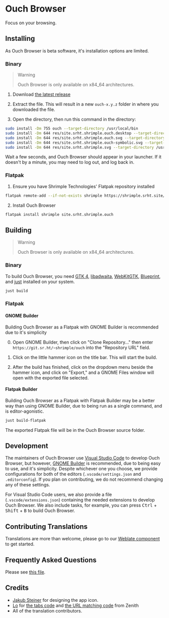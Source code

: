 # Ouch Browser

Focus on your browsing.

## Installing

As Ouch Browser is beta software, it's installation options are limited.

### Binary

> Warning
>
> Ouch Browser is only available on x84_64 architectures.

1. Download [the latest release](https://git.sr.ht/~shrimple/ouch/refs/download/0.3.3/ouch-0.3.3.tar.gz)

2. Extract the file. This will result in a new `ouch-x.y.z` folder in where you downloaded the file.

3. Open the directory, then run this command in the directory:

```sh
sudo install -Dm 755 ouch --target-directory /usr/local/bin
sudo install -Dm 644 res/site.srht.shrimple.ouch.desktop --target-directory /usr/share/applications
sudo install -Dm 644 res/site.srht.shrimple.ouch.svg --target-directory /usr/share/icons/hicolor/scalable/apps/
sudo install -Dm 644 res/site.srht.shrimple.ouch-symbolic.svg --target-directory /usr/share/icons/hicolor/symbolic/apps/
sudo install -Dm 644 res/site.srht.shrimple.svg --target-directory /usr/share/icons/hicolor/scalable/apps/
```

Wait a few seconds, and Ouch Browser should appear in your launcher. If it doesn't by a minute, you may need to log out, and log back in.

### Flatpak

1. Ensure you have Shrimple Technologies' Flatpak repository installed

```sh
flatpak remote-add --if-not-exists shrimple https://shrimple.srht.site/repo/flatpak/shrimple.flatpakrepo
```

2. Install Ouch Browser

```sh
flatpak install shrimple site.srht.shrimple.ouch
```

## Building

> Warning
>
> Ouch Browser is only available on x84_64 architectures.

### Binary

To build Ouch Browser, you need [GTK 4](https://gitlab.gnome.org/GNOME/gtk), [libadwaita](https://gitlab.gnome.org/GNOME/libadwaita), [WebKitGTK](https://webkitgtk.org/), [Blueprint](https://gitlab.gnome.org/jwestman/blueprint-compiler), and [just](https://github.com/casey/just) installed on your system.

```sh
just build
```

### Flatpak

<!--
Before doing any of these instructions, you must edit Ouch Browser's sources list in `build-aux/flatpak/site.srht.shrimple.Ouch.json`:

```diff
"sources": [
-    {
-        "type": "archive",
-        "sha256": "86e66dd7ea8b06f414bac29311b31860da2af164b4b1884ee83150fa5383525e",
-        "url": "https://git.sr.ht/~shrimple/ouch/archive/x.x.x.tar.gz"
-    }
+    "devel.json"
]
```
-->

#### GNOME Builder

Building Ouch Browser as a Flatpak with GNOME Builder is recommended due to it's simplicity

0. Open GNOME Builder, then click on "Clone Repository..." then enter `https://git.sr.ht/~shrimple/ouch` into the "Repository URL" field.

1. Click on the little hammer icon on the title bar. This will start the build.

2. After the build has finished, click on the dropdown menu beside the hammer icon, and click on "Export," and a GNOME Files window will open with the exported file selected.

#### Flatpak Builder

Building Ouch Browser as a Flatpak with Flatpak Builder may be a better way than using GNOME Builder, due to being run as a single command, and is editor-agonistic.

```sh
just build-flatpak
```

The exported Flatpak file will be in the Ouch Browser source folder.

## Development

The maintainers of Ouch Browser use [Visual Studio Code](https://code.visualstudio.com/) to develop Ouch Browser, but however, [GNOME Builder](https://apps.gnome.org/Builder/) is recommended, due to being easy to use, and it's simplicity. Despite whichever one you choose, we provide configurations for both of the editors (`.vscode/settings.json` and `.editorconfig`). If you plan on contributing, we do not recommend changing any of these settings.



For Visual Studio Code users, we also provide a file (`.vscode/extensions.json`) containing the needed extensions to develop Ouch Browser. We also include tasks, for example, you can press <kbd>Ctrl</kbd> + <kbd>Shift</kbd> + <kbd>B</kbd> to build Ouch Browser.

## Contributing Translations

Translations are more than welcome, please go to our [Weblate component](https://hosted.weblate.org/projects/shrimple/ouch/) to get started.

## Frequently Asked Questions

<!-- I probably need to reword this for accessiability. -->

Please see [this file](FAQ.md).

## Credits

- [Jakub Steiner](http://jimmac.eu/) for designing the app icon.
- [Lo](https://github.com/lo2dev) for [the tabs code](https://github.com/lo2dev/zenith/blob/master/src/window.blp#L126-L149) and [the URL matching code](https://github.com/lo2dev/zenith/blob/530dc0fc69620d46fe78fba80919644bd99c722e/src/window.py#L75-L94) from Zenith
- All of the translation contributors.
